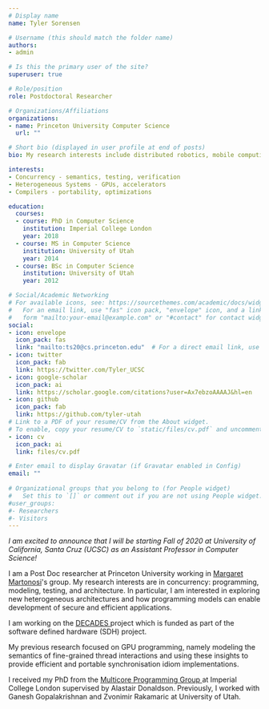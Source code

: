 ```yaml
---
# Display name
name: Tyler Sorensen

# Username (this should match the folder name)
authors:
- admin

# Is this the primary user of the site?
superuser: true

# Role/position
role: Postdoctoral Researcher

# Organizations/Affiliations
organizations:
- name: Princeton University Computer Science
  url: ""

# Short bio (displayed in user profile at end of posts)
bio: My research interests include distributed robotics, mobile computing and programmable matter.

interests:
- Concurrency - semantics, testing, verification
- Heterogeneous Systems - GPUs, accelerators
- Compilers - portability, optimizations

education:
  courses:
  - course: PhD in Computer Science
    institution: Imperial College London
    year: 2018
  - course: MS in Computer Science
    institution: University of Utah
    year: 2014
  - course: BSc in Computer Science
    institution: University of Utah
    year: 2012

# Social/Academic Networking
# For available icons, see: https://sourcethemes.com/academic/docs/widgets/#icons
#   For an email link, use "fas" icon pack, "envelope" icon, and a link in the
#   form "mailto:your-email@example.com" or "#contact" for contact widget.
social:
- icon: envelope
  icon_pack: fas
  link: "mailto:ts20@cs.princeton.edu"  # For a direct email link, use "mailto:test@example.org".
- icon: twitter
  icon_pack: fab
  link: https://twitter.com/Tyler_UCSC
- icon: google-scholar
  icon_pack: ai
  link: https://scholar.google.com/citations?user=Ax7ebzoAAAAJ&hl=en
- icon: github
  icon_pack: fab
  link: https://github.com/tyler-utah
# Link to a PDF of your resume/CV from the About widget.
# To enable, copy your resume/CV to `static/files/cv.pdf` and uncomment the lines below.  
- icon: cv
  icon_pack: ai
  link: files/cv.pdf

# Enter email to display Gravatar (if Gravatar enabled in Config)
email: ""
  
# Organizational groups that you belong to (for People widget)
#   Set this to `[]` or comment out if you are not using People widget.  
#user_groups:
#- Researchers
#- Visitors
---
```


<i> I am excited to announce that I will be starting Fall of 2020 at
University of California, Santa Cruz (UCSC) as an Assistant Professor
in Computer Science! </i>

I am a Post Doc researcher at Princeton University working in <a
href="http://www.princeton.edu/~mrm/"> Margaret Martonosi</a>'s
group. My research interests are in concurrency: programming,
modeling, testing, and architecture. In particular, I am interested
in exploring new heterogeneous architectures and how programming models
can enable development of secure and efficient applications.

I am working on the <a href="http://decades.cs.princeton.edu/">
DECADES </a> project which is funded as part of the software defined
hardware (SDH) project.

My previous research focused on GPU programming, namely modeling
the semantics of fine-grained thread interactions and using these
insights to provide efficient and portable synchronisation idiom
implementations.

I received my PhD from the <a href="http://multicore.doc.ic.ac.uk/">
Multicore Programming Group </a> at Imperial College London supervised
by Alastair Donaldson. Previously, I worked with Ganesh Gopalakrishnan
and Zvonimir Rakamaric at University of Utah.